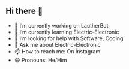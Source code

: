 ## Hi there 👋



- 🔭 I’m currently working on LautherBot
- 🌱 I’m currently learning Electric-Electronic
- 🤔 I’m looking for help with Software, Coding
- 💬 Ask me about Electric-Electronic
- 📫 How to reach me: On İnstagram
- 😄 Pronouns: He/Him

